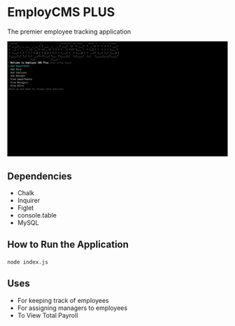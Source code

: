 # EmployCMS PLUS

The premier employee tracking application

![employcms](test.png)

## Dependencies
* Chalk
* Inquirer
* Figlet
* console.table
* MySQL

## How to Run the Application
``` node index.js ```

## Uses
* For keeping track of employees
* For assigning managers to employees
* To View Total Payroll